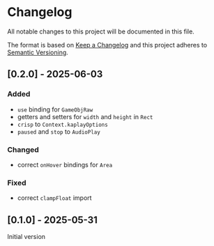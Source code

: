 # Changelog
All notable changes to this project will be documented in this file.

The format is based on [Keep a Changelog](https://keepachangelog.com/)
and this project adheres to [Semantic Versioning](https://semver.org/).

## [0.2.0] - 2025-06-03

### Added
- `use` binding for `GameObjRaw`
- getters and setters for `width` and `height` in `Rect`
- `crisp` to `Context.kaplayOptions`
- `paused` and `stop` to `AudioPlay`

### Changed
- correct `onHover` bindings for `Area`

### Fixed
- correct `clampFloat` import

## [0.1.0] - 2025-05-31

Initial version
